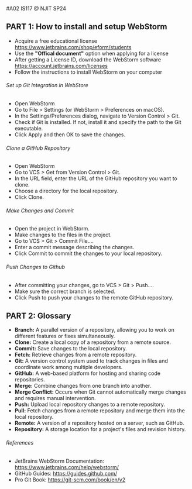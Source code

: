 #A02 IS117 @ NJIT SP24

## PART 1: How to install and setup WebStorm

- Acquire a free educational license
  https://www.jetbrains.com/shop/eform/students
- Use the **"Offical document"** option when applying for a license
- After getting a License ID, download the WebStorm software
  https://account.jetbrains.com/licenses
- Follow the instructions to install WebStorm on your computer

###### Set up Git Integration in WebStore
- Open WebStorm
- Go to File > Settings (or WebStorm > Preferences on macOS).
- In the Settings/Preferences dialog, navigate to Version Control > Git.
- Check if Git is installed. If not, install it and specify the path to the Git executable.
- Click Apply and then OK to save the changes.

###### Clone a GitHub Repository
- Open WebStorm
- Go to VCS > Get from Version Control > Git.
- In the URL field, enter the URL of the GitHub repository you want to clone.
- Choose a directory for the local repository.
- Click Clone.

###### Make Changes and Commit
- Open the project in WebStorm.
- Make changes to the files in the project.
- Go to VCS > Git > Commit File....
- Enter a commit message describing the changes.
- Click Commit to commit the changes to your local repository.

###### Push Changes to Github
- After committing your changes, go to VCS > Git > Push....
- Make sure the correct branch is selected.
- Click Push to push your changes to the remote GitHub repository.

## PART 2: Glossary

- **Branch:** A parallel version of a repository, allowing you to work on different features or fixes simultaneously.
- **Clone:** Create a local copy of a repository from a remote source.
- **Commit:** Save changes to the local repository.
- **Fetch:** Retrieve changes from a remote repository.
- **Git:** A version control system used to track changes in files and coordinate work among multiple developers.
- **GitHub:** A web-based platform for hosting and sharing code repositories.
- **Merge:** Combine changes from one branch into another.
- **Merge Conflict:** Occurs when Git cannot automatically merge changes and requires manual intervention.
- **Push:** Upload local repository changes to a remote repository.
- **Pull:** Fetch changes from a remote repository and merge them into the local repository.
- **Remote:** A version of a repository hosted on a server, such as GitHub.
- **Repository:** A storage location for a project's files and revision history.

###### References
- JetBrains WebStorm Documentation: https://www.jetbrains.com/help/webstorm/
- GitHub Guides: https://guides.github.com/
- Pro Git Book: https://git-scm.com/book/en/v2
